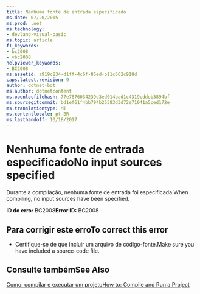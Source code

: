 ```yaml
---
title: Nenhuma fonte de entrada especificado
ms.date: 07/20/2015
ms.prod: .net
ms.technology:
- devlang-visual-basic
ms.topic: article
f1_keywords:
- bc2008
- vbc2008
helpviewer_keywords:
- BC2008
ms.assetid: a919c834-d1ff-4c6f-85ed-b11c662c918d
caps.latest.revision: 9
author: dotnet-bot
ms.author: dotnetcontent
ms.openlocfilehash: 77e7876034239d3ed014bad1c4319cddeb3894bf
ms.sourcegitcommit: bd1ef61f4bb794b25383d3d72e71041a5ced172e
ms.translationtype: MT
ms.contentlocale: pt-BR
ms.lasthandoff: 10/18/2017
---
```

# <a name="no-input-sources-specified"></a><span data-ttu-id="79f2a-102">Nenhuma fonte de entrada especificado</span><span class="sxs-lookup"><span data-stu-id="79f2a-102">No input sources specified</span></span>
<span data-ttu-id="79f2a-103">Durante a compilação, nenhuma fonte de entrada foi especificada.</span><span class="sxs-lookup"><span data-stu-id="79f2a-103">When compiling, no input sources have been specified.</span></span>  
  
 <span data-ttu-id="79f2a-104">**ID do erro:** BC2008</span><span class="sxs-lookup"><span data-stu-id="79f2a-104">**Error ID:** BC2008</span></span>  
  
## <a name="to-correct-this-error"></a><span data-ttu-id="79f2a-105">Para corrigir este erro</span><span class="sxs-lookup"><span data-stu-id="79f2a-105">To correct this error</span></span>  
  
-   <span data-ttu-id="79f2a-106">Certifique-se de que incluir um arquivo de código-fonte.</span><span class="sxs-lookup"><span data-stu-id="79f2a-106">Make sure you have included a source-code file.</span></span>  
  
## <a name="see-also"></a><span data-ttu-id="79f2a-107">Consulte também</span><span class="sxs-lookup"><span data-stu-id="79f2a-107">See Also</span></span>  
 [<span data-ttu-id="79f2a-108">Como: compilar e executar um projeto</span><span class="sxs-lookup"><span data-stu-id="79f2a-108">How to: Compile and Run a Project</span></span>](../../visual-basic/developing-apps/using-ide/how-to-compile-and-run-a-project.md)
